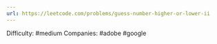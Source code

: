 ```yaml
---
url: https://leetcode.com/problems/guess-number-higher-or-lower-ii
---
```


Difficulty: #medium
Companies: #adobe #google